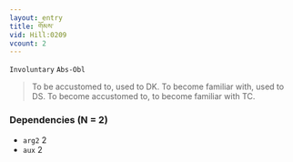 ```yaml
---
layout: entry
title: གོམས་
vid: Hill:0209
vcount: 2
---
```

`Involuntary` `Abs-Obl`
> To be accustomed to, used to DK\.
 To become familiar with, used to DS\.
 To become accustomed to, to become familiar with TC\.

### Dependencies (N = 2)
* `arg2` 2
* `aux` 2


